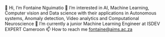 👋 Hi, I’m Fontaine Nguimatio
👀 I’m interested in AI, Machine Learning, Computer vision and Data science with their applications in Autonomous systems, Anomaly detection, Video analytics and Computational Neuroscience
🌱 I’m currently a junior Machine Learning Engineer at ISDEV EXPERT Cameroon
📫 How to reach me fontaine@aims.ac.za
